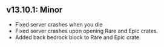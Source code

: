 ## v13.10.1: Minor

- Fixed server crashes when you die
- Fixed server crashes upon opening Rare and Epic crates.
- Added back bedrock block to Rare and Epic crate.
